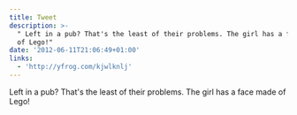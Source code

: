 ```yaml
---
title: Tweet
description: >-
  " Left in a pub? That's the least of their problems. The girl has a face made
  of Lego!"
date: '2012-06-11T21:06:49+01:00'
links:
  - 'http://yfrog.com/kjwlknlj'
---
```

 Left in a pub? That's the least of their problems. The girl has a face made of Lego!
